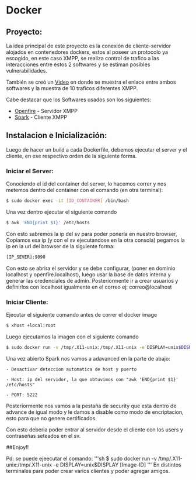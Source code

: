 # Docker

## Proyecto:

La idea principal de este proyecto es la conexión de cliente-servidor alojados en contenedores dockers, 
estos al poseer un protocolo ya escogido, en este caso XMPP, se realiza control de trafico a las interacciones
entre estos 2 softwares y se estiman posibles vulnerabilidades.

También se creó un [Video](https://www.youtube.com/watch?v=8VsujzifV5o) en donde se muestra el enlace entre ambos softwares
y la muestra de 10 traficos diferentes XMPP.

Cabe destacar que los Softwares usados son los siguientes:

* [Openfire] - Servidor XMPP
* [Spark] - Cliente XMPP

## Instalacion e Inicialización:

Luego de hacer un build a cada Dockerfile, debemos ejecutar el server y el cliente, en ese respectivo
orden de la siguiente forma.

### Iniciar el Server:

Conociendo el id del container del server, lo hacemos correr y nos metemos dentro del container
con el comando (en otra terminal):

```sh
$ sudo docker exec -it [ID_CONTAINER] /bin/bash
```

Una vez dentro ejecutar el siguiente comando 

```sh
$ awk 'END{print $1}' /etc/hosts

```

Con esto sabremos la ip del sv para poder ponerla en nuestro browser, Copiamos esa ip (y con el sv ejecutandose en la otra consola) 
pegamos la ip en la url del browser de la siguiente forma:

```sh
[IP_SEVER]:9090
```

Con esto se abrira el servidor y se debe configurar, (poner en dominio localhost y openfire.localhost), luego usar la base de datos interna y generar las credenciales de admin. 
Posteriormente ir a crear usuarios y definirlos con localhost igualmente en el correo ej: correo@localhost

### Iniciar Cliente:

Ejecutar el siguiente comando antes de correr el docker image

```sh
$ xhost +local:root
```

Luego ejecutamos la imagen con el siguiente comando

```sh
$ sudo docker run -v /tmp/.X11-unix:/tmp/.X11-unix -e DISPLAY=unix$DISPLAY [Image-ID]
```

Una vez abierto Spark nos vamos a adavanced en la parte de abajo:

    - Desactivar deteccion automatica de host y puerto

    - Host: ip del servidor, la que obtuvimos con "awk 'END{print $1}' /etc/hosts"

    - PORT: 5222

Posteriormente nos vamos a la pestaña de security que esta dentro de advance de igual modo y le damos a disable como modo de encriptacion, esto para que no genere certificados.


Con esto deberia poder entrar al servidor desde el cliente con los users y contraseñas seteados en el sv.

##Enjoy!!

Pd: se puede ejeecutar el comando:
'''sh
    $ sudo docker run -v /tmp/.X11-unix:/tmp/.X11-unix -e DISPLAY=unix$DISPLAY [Image-ID] 
'''
En distintos terminales para poder crear varios clientes y poder agregar amigos.




[//]: #

[Openfire]: <https://github.com/igniterealtime/Openfire>
[Spark]: <https://www.igniterealtime.org/projects/spark/>



